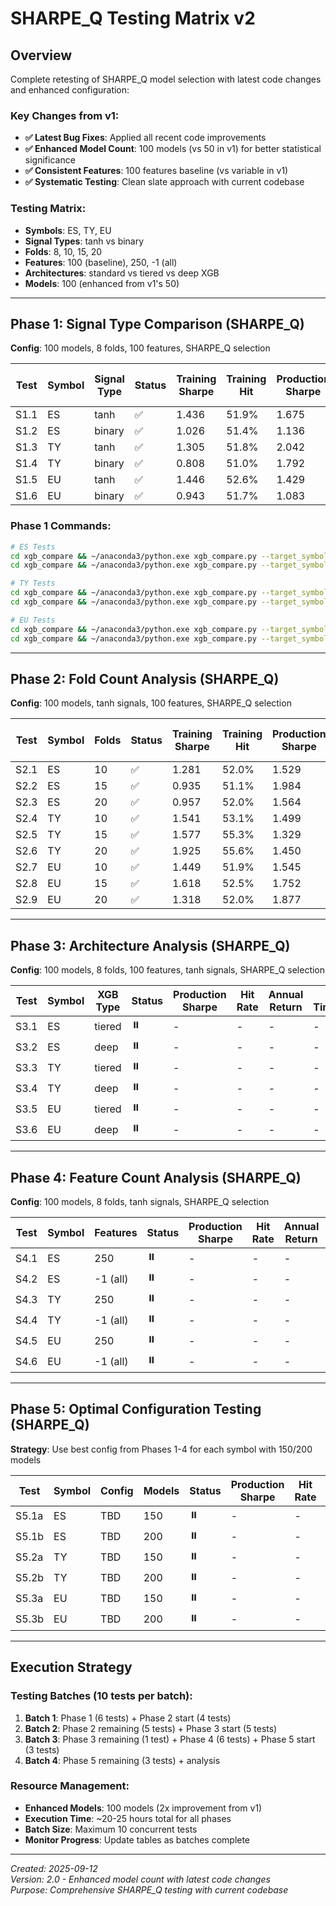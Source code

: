 # SHARPE_Q Testing Matrix v2

## Overview

Complete retesting of SHARPE_Q model selection with latest code changes and enhanced configuration:

### Key Changes from v1:
- **✅ Latest Bug Fixes**: Applied all recent code improvements
- **✅ Enhanced Model Count**: 100 models (vs 50 in v1) for better statistical significance  
- **✅ Consistent Features**: 100 features baseline (vs variable in v1)
- **✅ Systematic Testing**: Clean slate approach with current codebase

### Testing Matrix:
- **Symbols**: ES, TY, EU
- **Signal Types**: tanh vs binary 
- **Folds**: 8, 10, 15, 20
- **Features**: 100 (baseline), 250, -1 (all)
- **Architectures**: standard vs tiered vs deep XGB
- **Models**: 100 (enhanced from v1's 50)

---

## Phase 1: Signal Type Comparison (SHARPE_Q)

**Config**: 100 models, 8 folds, 100 features, SHARPE_Q selection

| Test | Symbol | Signal Type | Status | Training Sharpe | Training Hit | Production Sharpe | Production Hit | Full Timeline Sharpe | Full Timeline Hit | Log Timestamp |
| ---- | ------ | ----------- | ------ | --------------- | ------------ | ----------------- | -------------- | -------------------- | ----------------- | ------------- |
| S1.1 | ES     | tanh        | ✅     | 1.436           | 51.9%        | 1.675             | 52.5%          | 1.490                | 52.1%             | 20250912_185256 |
| S1.2 | ES     | binary      | ✅     | 1.026           | 51.4%        | 1.136             | 52.1%          | 1.058                | 51.6%             | 20250912_185336 |
| S1.3 | TY     | tanh        | ✅     | 1.305           | 51.8%        | 2.042             | 52.4%          | 1.588                | 52.0%             | 20250912_185336 |
| S1.4 | TY     | binary      | ✅     | 0.808           | 51.0%        | 1.792             | 54.3%          | 1.190                | 52.1%             | 20250912_185339 |
| S1.5 | EU     | tanh        | ✅     | 1.446           | 52.6%        | 1.429             | 50.4%          | 1.440                | 51.8%             | 20250912_185420 |
| S1.6 | EU     | binary      | ✅     | 0.943           | 51.7%        | 1.083             | 52.2%          | 0.992                | 51.9%             | 20250912_185420 |

### Phase 1 Commands:
```bash
# ES Tests
cd xgb_compare && ~/anaconda3/python.exe xgb_compare.py --target_symbol "@ES#C" --n_models 100 --n_folds 8 --max_features 100 --q_metric sharpe --log_label "v2_S1.1_ES_tanh"
cd xgb_compare && ~/anaconda3/python.exe xgb_compare.py --target_symbol "@ES#C" --n_models 100 --n_folds 8 --max_features 100 --binary_signal --q_metric sharpe --log_label "v2_S1.2_ES_binary"

# TY Tests  
cd xgb_compare && ~/anaconda3/python.exe xgb_compare.py --target_symbol "@TY#C" --n_models 100 --n_folds 8 --max_features 100 --q_metric sharpe --log_label "v2_S1.3_TY_tanh"
cd xgb_compare && ~/anaconda3/python.exe xgb_compare.py --target_symbol "@TY#C" --n_models 100 --n_folds 8 --max_features 100 --binary_signal --q_metric sharpe --log_label "v2_S1.4_TY_binary"

# EU Tests
cd xgb_compare && ~/anaconda3/python.exe xgb_compare.py --target_symbol "@EU#C" --n_models 100 --n_folds 8 --max_features 100 --q_metric sharpe --log_label "v2_S1.5_EU_tanh"
cd xgb_compare && ~/anaconda3/python.exe xgb_compare.py --target_symbol "@EU#C" --n_models 100 --n_folds 8 --max_features 100 --binary_signal --q_metric sharpe --log_label "v2_S1.6_EU_binary"
```

---

## Phase 2: Fold Count Analysis (SHARPE_Q)

**Config**: 100 models, tanh signals, 100 features, SHARPE_Q selection

| Test | Symbol | Folds | Status | Training Sharpe | Training Hit | Production Sharpe | Production Hit | Full Timeline Sharpe | Full Timeline Hit | Log Timestamp |
| ---- | ------ | ----- | ------ | --------------- | ------------ | ----------------- | -------------- | -------------------- | ----------------- | ------------- |
| S2.1 | ES     | 10    | ✅     | 1.281           | 52.0%        | 1.529             | 53.6%          | 1.364                | 52.6%             | 20250912_190458 |
| S2.2 | ES     | 15    | ✅     | 0.935           | 51.1%        | 1.984             | 53.2%          | 1.378                | 52.0%             | 20250912_190458 |
| S2.3 | ES     | 20    | ✅     | 0.957           | 52.0%        | 1.564             | 51.8%          | 1.212                | 51.9%             | 20250912_190458 |
| S2.4 | TY     | 10    | ✅     | 1.541           | 53.1%        | 1.499             | 53.8%          | 1.471                | 53.4%             | 20250912_190458 |
| S2.5 | TY     | 15    | ✅     | 1.577           | 55.3%        | 1.329             | 52.0%          | 1.366                | 53.9%             | 20250912_190458 |
| S2.6 | TY     | 20    | ✅     | 1.925           | 55.6%        | 1.450             | 51.6%          | 1.591                | 53.9%             | 20250912_190458 |
| S2.7 | EU     | 10    | ✅     | 1.449           | 51.9%        | 1.545             | 51.8%          | 1.480                | 51.9%             | 20250912_190458 |
| S2.8 | EU     | 15    | ✅     | 1.618           | 52.5%        | 1.752             | 54.6%          | 1.654                | 53.4%             | 20250912_190458 |
| S2.9 | EU     | 20    | ✅     | 1.318           | 52.0%        | 1.877             | 54.6%          | 1.570                | 53.1%             | 20250912_190458 |

---

## Phase 3: Architecture Analysis (SHARPE_Q)

**Config**: 100 models, 8 folds, 100 features, tanh signals, SHARPE_Q selection

| Test | Symbol | XGB Type | Status | Production Sharpe | Hit Rate | Annual Return | Log Timestamp |
| ---- | ------ | -------- | ------ | ----------------- | -------- | ------------- | ------------- |
| S3.1 | ES     | tiered   | ⏸️     | -                 | -        | -             | -             |
| S3.2 | ES     | deep     | ⏸️     | -                 | -        | -             | -             |
| S3.3 | TY     | tiered   | ⏸️     | -                 | -        | -             | -             |
| S3.4 | TY     | deep     | ⏸️     | -                 | -        | -             | -             |
| S3.5 | EU     | tiered   | ⏸️     | -                 | -        | -             | -             |
| S3.6 | EU     | deep     | ⏸️     | -                 | -        | -             | -             |

---

## Phase 4: Feature Count Analysis (SHARPE_Q)

**Config**: 100 models, 8 folds, tanh signals, SHARPE_Q selection

| Test | Symbol | Features | Status | Production Sharpe | Hit Rate | Annual Return | Log Timestamp |
| ---- | ------ | -------- | ------ | ----------------- | -------- | ------------- | ------------- |
| S4.1 | ES     | 250      | ⏸️     | -                 | -        | -             | -             |
| S4.2 | ES     | -1 (all) | ⏸️     | -                 | -        | -             | -             |
| S4.3 | TY     | 250      | ⏸️     | -                 | -        | -             | -             |
| S4.4 | TY     | -1 (all) | ⏸️     | -                 | -        | -             | -             |
| S4.5 | EU     | 250      | ⏸️     | -                 | -        | -             | -             |
| S4.6 | EU     | -1 (all) | ⏸️     | -                 | -        | -             | -             |

---

## Phase 5: Optimal Configuration Testing (SHARPE_Q)

**Strategy**: Use best config from Phases 1-4 for each symbol with 150/200 models

| Test  | Symbol | Config | Models | Status | Production Sharpe | Hit Rate | Log Timestamp |
| ----- | ------ | ------ | ------ | ------ | ----------------- | -------- | ------------- |
| S5.1a | ES     | TBD    | 150    | ⏸️     | -                 | -        | -             |
| S5.1b | ES     | TBD    | 200    | ⏸️     | -                 | -        | -             |
| S5.2a | TY     | TBD    | 150    | ⏸️     | -                 | -        | -             |
| S5.2b | TY     | TBD    | 200    | ⏸️     | -                 | -        | -             |
| S5.3a | EU     | TBD    | 150    | ⏸️     | -                 | -        | -             |
| S5.3b | EU     | TBD    | 200    | ⏸️     | -                 | -        | -             |

---

## Execution Strategy

### Testing Batches (10 tests per batch):
1. **Batch 1**: Phase 1 (6 tests) + Phase 2 start (4 tests)
2. **Batch 2**: Phase 2 remaining (5 tests) + Phase 3 start (5 tests)
3. **Batch 3**: Phase 3 remaining (1 test) + Phase 4 (6 tests) + Phase 5 start (3 tests)
4. **Batch 4**: Phase 5 remaining (3 tests) + analysis

### Resource Management:
- **Enhanced Models**: 100 models (2x improvement from v1)
- **Execution Time**: ~20-25 hours total for all phases
- **Batch Size**: Maximum 10 concurrent tests
- **Monitor Progress**: Update tables as batches complete

---

*Created: 2025-09-12*  
*Version: 2.0 - Enhanced model count with latest code changes*  
*Purpose: Comprehensive SHARPE_Q testing with current codebase*
